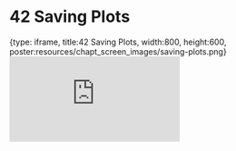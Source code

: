 # 42 Saving Plots
 
{type: iframe, title:42 Saving Plots, width:800, height:600, poster:resources/chapt_screen_images/saving-plots.png}
![](https://datatrail-jhu.github.io/DataTrail/no_toc/saving-plots.html)
 

 
